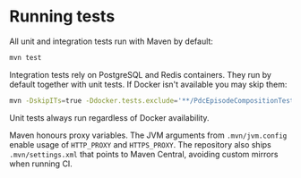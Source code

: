 # Running tests

All unit and integration tests run with Maven by default:

```bash
mvn test
```

Integration tests rely on PostgreSQL and Redis containers.
They run by default together with unit tests.
If Docker isn't available you may skip them:

```bash
mvn -DskipITs=true -Ddocker.tests.exclude='**/PdcEpisodeCompositionTest.*' test
```

Unit tests always run regardless of Docker availability.

Maven honours proxy variables. The JVM arguments from `.mvn/jvm.config` enable usage of `HTTP_PROXY` and `HTTPS_PROXY`.
The repository also ships `.mvn/settings.xml` that points to Maven Central, avoiding custom mirrors when running CI.
